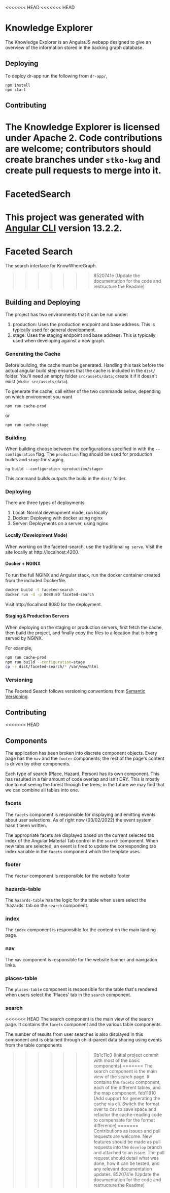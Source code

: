 <<<<<<< HEAD
<<<<<<< HEAD
# Knowledge Explorer

The Knowledge Explorer is an AngularJS webapp designed to give an overview of the information stored in the backing graph database.

## Deploying

To deploy dr-app run the following from `dr-app/`,

```
npm install
npm start
```

## Contributing

The Knowledge Explorer is licensed under Apache 2. Code contributions are welcome; contributors should create branches under `stko-kwg` and create pull requests to merge into it.
=======
# FacetedSearch

This project was generated with [Angular CLI](https://github.com/angular/angular-cli) version 13.2.2.
=======
# Faceted Search
The search interface for KnowWhereGraph.
>>>>>>> 8520741e (Update the documentation for the code and restructure the Readme)

## Building and Deploying
The project has two environments that it can be run under:

1. production: Uses the production endpoint and base address. This is typically used for general development.
2. stage: Uses the staging endpoint and base address. This is typically used when developing against a new graph.


### Generating the Cache

Before building, the cache must be generated. Handling this task before the actual angular build step ensures that the cache is included in the `dist/` folder. You'll need an empty folder `src/assets/data`; create it if it doesn't exist (`mkdir src/assets/data`).

To generate the cache, call either of the two commands below, depending on which environment you want

`npm run cache-prod`

or

`npm run cache-stage`

### Building

When building choose between the configurations specified in with the `--configuration` flag. The `production` flag should be used for production builds and `stage` for staging.

`ng build --configuration <production/stage>`

This command builds outputs the build in the `dist/` folder.

### Deploying

There are three types of deployments:

1. Local: Normal development mode, run locally
2. Docker: Deploying with docker using nginx
3. Server: Deployments on a server, using nginx

#### Locally (Development Mode)
When working on the faceted-search, use the traditional `ng serve`. Visit the site locally at http://localhost:4200.

#### Docker + NGINX
To run the full NGINX and Angular stack, run the docker container created from the included Dockerfile.

```bash
docker build -t faceted-search .
docker run -d -p 8080:80 faceted-search
```

Visit http://localhost:8080 for the deployment.

#### Staging & Production Servers
When deploying on the staging or production servers, first fetch the cache, then build the project, and finally copy the files to a location that is being served by NGINX.

For example,

```bash
npm run cache-prod
npm run build --configuration=stage
cp -r dist/faceted-search/* /var/www/html
```

### Versioning
The Faceted Search follows versioning conventions from [Semantic Versioning](https://semver.org/).

## Contributing

<<<<<<< HEAD
## Components
The application has been broken into discrete component objects. Every page has the `nav` and the `footer` components; the rest of the page's content is driven by other components.

Each type of search (Place, Hazard, Person) has its own component. This has resulted in a fair amount of code overlap and isn't DRY. This is mostly due to not seeing the forest through the trees; in the future we may find that we can combine all tables into one.

### facets
The `facets` component is responsible for displaying and emitting events about user selections. As of right now (03/02/2022) the event system hasn't been written.

The appropriate facets are displayed based on the current selected tab index of the Angular Material Tab control in the `search` component. When new tabs are selected, an event is fired to update the corresponding tab index variable in the `facets` component which the template uses.

### footer
The `footer` component is responsible for the website footer

### hazards-table
The `hazards-table` has the logic for the table when users select the 'hazards' tab on the `search` component.

### index
The `index` component is responsible for the content on the main landing page.

### nav
The `nav` component is responsible for the website banner and navigation links.

### places-table
The `places-table` component is responsible for the table that's rendered when users select the 'Places' tab in the `search` component.

### search
<<<<<<< HEAD
The search component is the main view of the search page. It contains the `facets` component and the various table components.

The number of results from user searches is also displayed in this component and is obtained through child-parent data sharing using events from the table components

>>>>>>> 0b1c11c0 (Initial project commit with most of the basic components)
=======
The search component is the main view of the search page. It contains the `facets` component, each of the different tables, and the map component.
>>>>>>> feb11910 (Add support for generating the cache via cli. Switch the format over to csv to save space and refactor the cache-reading code to compensate for the format difference)
=======
Contributions as issues and pull requests are welcome. New features should be made as pull requests into the `develop` branch and attached to an issue. The pull request should detail what was done, how it can be tested, and any relevant documentation updates.
>>>>>>> 8520741e (Update the documentation for the code and restructure the Readme)
